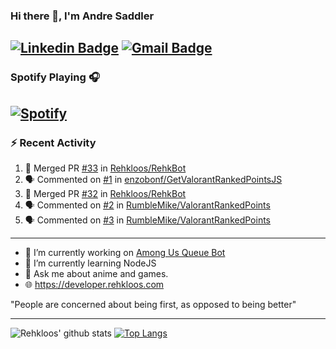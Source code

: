 ### Hi there 👋, I'm Andre Saddler
[![Linkedin Badge](https://img.shields.io/badge/-andrexsaddler-blue?style=flat-square&logo=Linkedin&logoColor=white&link=https://www.linkedin.com/in/andrexsaddler/)](https://www.linkedin.com/in/andrexsaddler/)
[![Gmail Badge](https://img.shields.io/badge/-contact@rehkloos.com-c14438?style=flat-square&logo=Gmail&logoColor=white&link=mailto:contact@rehkloos.com)](mailto:contact@rehkloos.com)
---
### Spotify Playing 🎧

[![Spotify](https://novatorem.rehkloos.vercel.app/api/spotify)](https://open.spotify.com/user/Rehkloos)
---

### :zap: Recent Activity

<!--START_SECTION:activity-->
1. 🎉 Merged PR [#33](https://github.com/Rehkloos/RehkBot/pull/33) in [Rehkloos/RehkBot](https://github.com/Rehkloos/RehkBot)
2. 🗣 Commented on [#1](https://github.com/enzobonf/GetValorantRankedPointsJS/issues/1) in [enzobonf/GetValorantRankedPointsJS](https://github.com/enzobonf/GetValorantRankedPointsJS)
3. 🎉 Merged PR [#32](https://github.com/Rehkloos/RehkBot/pull/32) in [Rehkloos/RehkBot](https://github.com/Rehkloos/RehkBot)
4. 🗣 Commented on [#2](https://github.com/RumbleMike/ValorantRankedPoints/issues/2) in [RumbleMike/ValorantRankedPoints](https://github.com/RumbleMike/ValorantRankedPoints)
5. 🗣 Commented on [#3](https://github.com/RumbleMike/ValorantRankedPoints/issues/3) in [RumbleMike/ValorantRankedPoints](https://github.com/RumbleMike/ValorantRankedPoints)
<!--END_SECTION:activity-->

---

- 🔭 I’m currently working on [Among Us Queue Bot](https://github.com/Rehkloos/queue-bot)
- 🌱 I’m currently learning NodeJS
- 💬 Ask me about anime and games.
- 🌐 https://developer.rehkloos.com

"People are concerned about being first, as opposed to being better"

---
![Rehkloos' github stats](https://github-readme-stats.vercel.app/api?username=Rehkloos&count_private=true)
[![Top Langs](https://github-readme-stats.vercel.app/api/top-langs/?username=Rehkloos&layout=compact)](https://github.com/anuraghazra/github-readme-stats)
